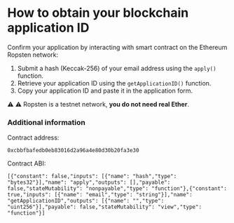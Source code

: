 # How to obtain your blockchain application ID

Confirm your application by interacting with smart contract on the Ethereum Ropsten network:

1. Submit a hash (Keccak-256) of your email address using the `apply()` function.
2. Retrieve your application ID using the `getApplicationID()` function.
3. Copy your application ID and paste it in the application form.

:warning: :warning: Ropsten is a testnet network, **you do not need real Ether**.

### Additional information

Contract address: 
```
0xcbbfbafedb0eb83016d2a96a4e80d30b20fa3e30
```

Contract ABI: 
```
[{"constant": false,"inputs": [{"name": "hash","type": "bytes32"}],"name": "apply","outputs": [],"payable": false,"stateMutability": "nonpayable","type": "function"},{"constant": true,"inputs": [{"name": "email","type": "string"}],"name": "getApplicationID","outputs": [{"name": "","type": "uint256"}],"payable": false,"stateMutability": "view","type": "function"}]
```
